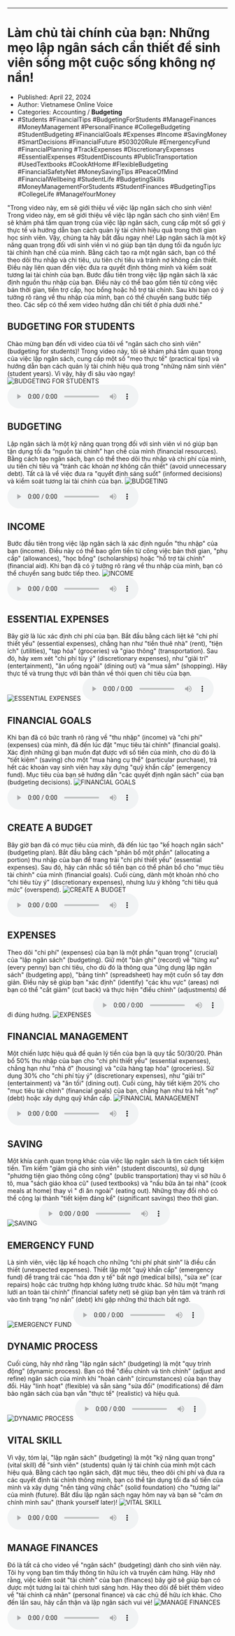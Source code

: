 
---

# Làm chủ tài chính của bạn: Những mẹo lập ngân sách cần thiết để sinh viên sống một cuộc sống không nợ nần!

- Published: April 22, 2024
- Author: Vietnamese Online Voice
- Categories: Accounting / **Budgeting**
- #Students #FinancialTips #BudgetingForStudents #ManageFinances #MoneyManagement #PersonalFinance #CollegeBudgeting #StudentBudgeting #FinancialGoals #Expenses #Income #SavingMoney #SmartDecisions #FinancialFuture #503020Rule #EmergencyFund #FinancialPlanning #TrackExpenses #DiscretionaryExpenses #EssentialExpenses #StudentDiscounts #PublicTransportation #UsedTextbooks #CookAtHome #FlexibleBudgeting #FinancialSafetyNet #MoneySavingTips #PeaceOfMind #FinancialWellbeing #StudentLife #BudgetingSkills #MoneyManagementForStudents #StudentFinances #BudgetingTips #CollegeLife #ManageYourMoney

"Trong video này, em sẽ giới thiệu về việc lập ngân sách cho sinh viên! Trong video này, em sẽ giới thiệu về việc lập ngân sách cho sinh viên! Em sẽ khám phá tầm quan trọng của việc lập ngân sách, cung cấp một số gợi ý thực tế và hướng dẫn bạn cách quản lý tài chính hiệu quả trong thời gian học sinh viên. Vậy, chúng ta hãy bắt đầu ngay nhé! Lập ngân sách là một kỹ năng quan trọng đối với sinh viên vì nó giúp bạn tận dụng tối đa nguồn lực tài chính hạn chế của mình. Bằng cách tạo ra một ngân sách, bạn có thể theo dõi thu nhập và chi tiêu, ưu tiên chi tiêu và tránh nợ không cần thiết. Điều này liên quan đến việc đưa ra quyết định thông minh và kiểm soát tương lai tài chính của bạn. Bước đầu tiên trong việc lập ngân sách là xác định nguồn thu nhập của bạn. Điều này có thể bao gồm tiền từ công việc bán thời gian, tiền trợ cấp, học bổng hoặc hỗ trợ tài chính. Sau khi bạn có ý tưởng rõ ràng về thu nhập của mình, bạn có thể chuyển sang bước tiếp theo. Các sếp có thể xem video hướng dẫn chi tiết ở phía dưới nhé."


## BUDGETING FOR STUDENTS

Chào mừng bạn đến với video của tôi về "ngân sách cho sinh viên" (budgeting for students)! Trong video này, tôi sẽ khám phá tầm quan trọng của việc lập ngân sách, cung cấp một số "mẹo thực tế" (practical tips) và hướng dẫn bạn cách quản lý tài chính hiệu quả trong "những năm sinh viên" (student years). Vì vậy, hãy đi sâu vào ngay!
![BUDGETING FOR STUDENTS](https://http-archiver-apis-production-80.schnworks.com/storage/images/transitions/2024-04-22/transition-11659055313-Montserrat-ExtraBold-283593.jpg)
<audio controls>
    <source src="https://http-archiver-apis-production-80.schnworks.com/storage/audio/file-67913935.mp3" type="audio/mpeg">
</audio>



## BUDGETING

Lập ngân sách là một kỹ năng quan trọng đối với sinh viên vì nó giúp bạn tận dụng tối đa “nguồn tài chính” hạn chế của mình (financial resources). Bằng cách tạo ngân sách, bạn có thể theo dõi thu nhập và chi phí của mình, ưu tiên chi tiêu và "tránh các khoản nợ không cần thiết" (avoid unnecessary debt). Tất cả là về việc đưa ra "quyết định sáng suốt" (informed decisions) và kiểm soát tương lai tài chính của bạn.
![BUDGETING](https://http-archiver-apis-production-80.schnworks.com/storage/images/transitions/2024-04-22/transition--14706791026-Montserrat-SemiBold-9C27B0.jpg)
<audio controls>
    <source src="https://http-archiver-apis-production-80.schnworks.com/storage/audio/file-6609257936.mp3" type="audio/mpeg">
</audio>



## INCOME

Bước đầu tiên trong việc lập ngân sách là xác định nguồn "thu nhập" của bạn (income). Điều này có thể bao gồm tiền từ công việc bán thời gian, "phụ cấp" (allowances), "học bổng" (scholarships) hoặc "hỗ trợ tài chính" (financial aid). Khi bạn đã có ý tưởng rõ ràng về thu nhập của mình, bạn có thể chuyển sang bước tiếp theo.
![INCOME](https://http-archiver-apis-production-80.schnworks.com/storage/images/transitions/2024-04-22/transition--10321699849-Montserrat-Regular-1A237E.jpg)
<audio controls>
    <source src="https://http-archiver-apis-production-80.schnworks.com/storage/audio/file-25337623015.mp3" type="audio/mpeg">
</audio>



## ESSENTIAL EXPENSES

Bây giờ là lúc xác định chi phí của bạn. Bắt đầu bằng cách liệt kê "chi phí thiết yếu" (essential expenses), chẳng hạn như "tiền thuê nhà" (rent), "tiện ích" (utilities), "tạp hóa" (groceries) và "giao thông" (transportation). Sau đó, hãy xem xét "chi phí tùy ý" (discretionary expenses), như "giải trí" (entertainment), "ăn uống ngoài" (dining out) và "mua sắm" (shopping). Hãy thực tế và trung thực với bản thân về thói quen chi tiêu của bạn.
![ESSENTIAL EXPENSES](https://http-archiver-apis-production-80.schnworks.com/storage/images/transitions/2024-04-22/transition-27247685831-Montserrat-Thin-7B1FA2.jpg)
<audio controls>
    <source src="https://http-archiver-apis-production-80.schnworks.com/storage/audio/file-12235479748.mp3" type="audio/mpeg">
</audio>



## FINANCIAL GOALS

Khi bạn đã có bức tranh rõ ràng về "thu nhập" (income) và "chi phí" (expenses) của mình, đã đến lúc đặt "mục tiêu tài chính" (financial goals). Xác định những gì bạn muốn đạt được với số tiền của mình, cho dù đó là "tiết kiệm" (saving) cho một "mua hàng cụ thể" (particular purchase), trả hết các khoản vay sinh viên hay xây dựng "quỹ khẩn cấp" (emergency fund). Mục tiêu của bạn sẽ hướng dẫn "các quyết định ngân sách" của bạn (budgeting decisions).
![FINANCIAL GOALS](https://http-archiver-apis-production-80.schnworks.com/storage/images/transitions/2024-04-22/transition-23223577534-Montserrat-SemiBold-7B1FA2.jpg)
<audio controls>
    <source src="https://http-archiver-apis-production-80.schnworks.com/storage/audio/file-6174829064.mp3" type="audio/mpeg">
</audio>



## CREATE A BUDGET

Bây giờ bạn đã có mục tiêu của mình, đã đến lúc tạo "kế hoạch ngân sách" (budgeting plan). Bắt đầu bằng cách "phân bổ một phần" (allocating a portion) thu nhập của bạn để trang trải "chi phí thiết yếu" (essential expenses). Sau đó, hãy cân nhắc số tiền bạn có thể phân bổ cho "mục tiêu tài chính" của mình (financial goals). Cuối cùng, dành một khoản nhỏ cho “chi tiêu tùy ý” (discretionary expenses), nhưng lưu ý không “chi tiêu quá mức” (overspend).
![CREATE A BUDGET](https://http-archiver-apis-production-80.schnworks.com/storage/images/transitions/2024-04-22/transition-11070595102-Montserrat-ExtraBold-283593.jpg)
<audio controls>
    <source src="https://http-archiver-apis-production-80.schnworks.com/storage/audio/file-7153378330.mp3" type="audio/mpeg">
</audio>



## EXPENSES

Theo dõi "chi phí" (expenses) của bạn là một phần "quan trọng" (crucial) của "lập ngân sách" (budgeting). Giữ một "bản ghi" (record) về "từng xu" (every penny) bạn chi tiêu, cho dù đó là thông qua "ứng dụng lập ngân sách" (budgeting app), "bảng tính" (spreadsheet) hay một cuốn sổ tay đơn giản. Điều này sẽ giúp bạn "xác định" (identify) "các khu vực" (areas) nơi bạn có thể "cắt giảm" (cut back) và thực hiện "điều chỉnh" (adjustments) để đi đúng hướng.
![EXPENSES](https://http-archiver-apis-production-80.schnworks.com/storage/images/transitions/2024-04-22/transition-11973770745-Montserrat-Black-4A148C.jpg)
<audio controls>
    <source src="https://http-archiver-apis-production-80.schnworks.com/storage/audio/file-9642929876.mp3" type="audio/mpeg">
</audio>



## FINANCIAL MANAGEMENT

Một chiến lược hiệu quả để quản lý tiền của bạn là quy tắc 50/30/20. Phân bổ 50% thu nhập của bạn cho "chi phí thiết yếu" (essential expenses), chẳng hạn như "nhà ở" (housing) và "cửa hàng tạp hóa" (groceries). Sử dụng 30% cho "chi phí tùy ý" (discretionary expenses), như "giải trí" (entertainment) và "ăn tối" (dining out). Cuối cùng, hãy tiết kiệm 20% cho "mục tiêu tài chính" (financial goals) của bạn, chẳng hạn như trả hết "nợ" (debt) hoặc xây dựng quỹ khẩn cấp.
![FINANCIAL MANAGEMENT](https://http-archiver-apis-production-80.schnworks.com/storage/images/transitions/2024-04-22/transition-16310381640-Montserrat-Medium-880E4F.jpg)
<audio controls>
    <source src="https://http-archiver-apis-production-80.schnworks.com/storage/audio/file-14495390200.mp3" type="audio/mpeg">
</audio>



## SAVING

Một khía cạnh quan trọng khác của việc lập ngân sách là tìm cách tiết kiệm tiền. Tìm kiếm "giảm giá cho sinh viên" (student discounts), sử dụng "phương tiện giao thông công cộng" (public transportation) thay vì sở hữu ô tô, mua "sách giáo khoa cũ" (used textbooks) và "nấu bữa ăn tại nhà" (cook meals at home) thay vì " đi ăn ngoài" (eating out). Những thay đổi nhỏ có thể cộng lại thành "tiết kiệm đáng kể" (significant savings) theo thời gian.
![SAVING](https://http-archiver-apis-production-80.schnworks.com/storage/images/transitions/2024-04-22/transition-14502581900-Montserrat-SemiBold-673AB7.jpg)
<audio controls>
    <source src="https://http-archiver-apis-production-80.schnworks.com/storage/audio/file-10010943292.mp3" type="audio/mpeg">
</audio>



## EMERGENCY FUND

Là sinh viên, việc lập kế hoạch cho những “chi phí phát sinh” là điều cần thiết (unexpected expenses). Thiết lập một "quỹ khẩn cấp" (emergency fund) để trang trải các "hóa đơn y tế" bất ngờ (medical bills), "sửa xe" (car repairs) hoặc các trường hợp không lường trước khác. Sở hữu một “mạng lưới an toàn tài chính” (financial safety net) sẽ giúp bạn yên tâm và tránh rơi vào tình trạng “nợ nần” (debt) khi gặp những thử thách bất ngờ.
![EMERGENCY FUND](https://http-archiver-apis-production-80.schnworks.com/storage/images/transitions/2024-04-22/transition-7883499710-Montserrat-SemiBold-7B1FA2.jpg)
<audio controls>
    <source src="https://http-archiver-apis-production-80.schnworks.com/storage/audio/file-38430887209.mp3" type="audio/mpeg">
</audio>



## DYNAMIC PROCESS

Cuối cùng, hãy nhớ rằng "lập ngân sách" (budgeting) là một "quy trình động" (dynamic process). Bạn có thể "điều chỉnh và tinh chỉnh" (adjust and refine) ngân sách của mình khi "hoàn cảnh" (circumstances) của bạn thay đổi. Hãy "linh hoạt" (flexible) và sẵn sàng "sửa đổi" (modifications) để đảm bảo ngân sách của bạn vẫn "thực tế" (realistic) và hiệu quả.
![DYNAMIC PROCESS](https://http-archiver-apis-production-80.schnworks.com/storage/images/transitions/2024-04-22/transition--11204617467-Montserrat-Medium-303F9F.jpg)
<audio controls>
    <source src="https://http-archiver-apis-production-80.schnworks.com/storage/audio/file-15519506459.mp3" type="audio/mpeg">
</audio>



## VITAL SKILL

Vì vậy, tóm lại, "lập ngân sách" (budgeting) là một "kỹ năng quan trọng" (vital skill) để "sinh viên" (students) quản lý tài chính của mình một cách hiệu quả. Bằng cách tạo ngân sách, đặt mục tiêu, theo dõi chi phí và đưa ra các quyết định tài chính thông minh, bạn có thể tận dụng tối đa số tiền của mình và xây dựng "nền tảng vững chắc" (solid foundation) cho "tương lai" của mình (future). Bắt đầu lập ngân sách ngay hôm nay và bạn sẽ "cảm ơn chính mình sau" (thank yourself later)!
![VITAL SKILL](https://http-archiver-apis-production-80.schnworks.com/storage/images/transitions/2024-04-22/transition-10467732636-Montserrat-Regular-1A237E.jpg)
<audio controls>
    <source src="https://http-archiver-apis-production-80.schnworks.com/storage/audio/file-29162814566.mp3" type="audio/mpeg">
</audio>



## MANAGE FINANCES

Đó là tất cả cho video về "ngân sách" (budgeting) dành cho sinh viên này. Tôi hy vọng bạn tìm thấy thông tin hữu ích và truyền cảm hứng. Hãy nhớ rằng, việc kiểm soát "tài chính" của bạn (finances) bây giờ sẽ giúp bạn có được một tương lai tài chính tươi sáng hơn. Hãy theo dõi để biết thêm video về "tài chính cá nhân" (personal finance) và các chủ đề hữu ích khác. Cho đến lần sau, hãy cẩn thận và lập ngân sách vui vẻ!
![MANAGE FINANCES](https://http-archiver-apis-production-80.schnworks.com/storage/images/transitions/2024-04-22/transition--405760511-Montserrat-Thin-1A237E.jpg)
<audio controls>
    <source src="https://http-archiver-apis-production-80.schnworks.com/storage/audio/file-18393091576.mp3" type="audio/mpeg">
</audio>

